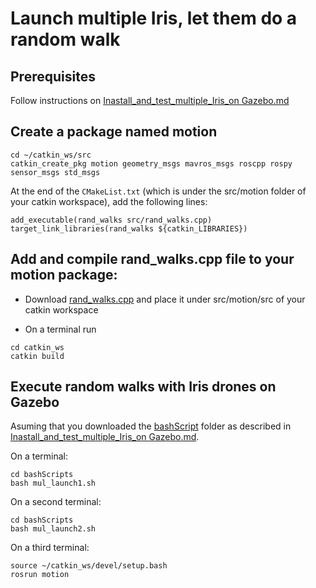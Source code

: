 # Launch multiple Iris, let them do  a random walk

## Prerequisites
Follow instructions on [Inastall_and_test_multiple_Iris_on Gazebo.md](https://github.com/dimitra-savvani/ROS_multiple_iris/blob/main/Inastall_and_test_multiple_Iris_on%20Gazebo.md)

## Create a package named motion
```
cd ~/catkin_ws/src
catkin_create_pkg motion geometry_msgs mavros_msgs roscpp rospy sensor_msgs std_msgs
```
At the end of the `CMakeList.txt` (which is under the src/motion folder of your catkin workspace), add the following lines:

```
add_executable(rand_walks src/rand_walks.cpp)
target_link_libraries(rand_walks ${catkin_LIBRARIES})
```

## Add and compile rand_walks.cpp file to your motion package:

* Download [rand_walks.cpp]() and place it under src/motion/src of your catkin workspace

* On  a terminal run
```
cd catkin_ws
catkin build
```

## Execute random walks with Iris drones on Gazebo

Asuming that you downloaded the [bashScript](https://github.com/dimitra-savvani/ROS_multiple_iris/tree/main/bashScripts) folder as described in [Inastall_and_test_multiple_Iris_on Gazebo.md](https://github.com/dimitra-savvani/ROS_multiple_iris/blob/main/Inastall_and_test_multiple_Iris_on%20Gazebo.md).

On a terminal:

```
cd bashScripts
bash mul_launch1.sh
```

On a second terminal:

```
cd bashScripts
bash mul_launch2.sh
```

On a third terminal:

```
source ~/catkin_ws/devel/setup.bash
rosrun motion 
```
